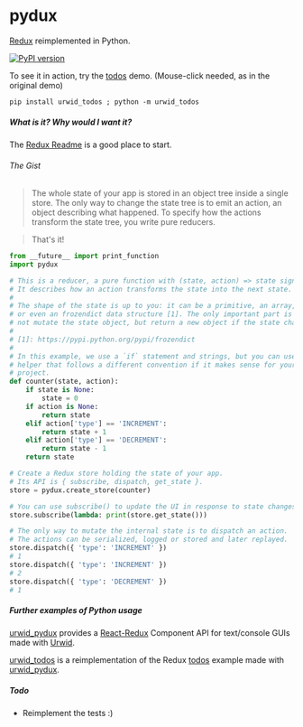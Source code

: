 # pydux

[Redux](https://github.com/reactjs/redux) reimplemented in Python.

[![PyPI version](https://badge.fury.io/py/pydux.svg)](https://badge.fury.io/py/pydux)

To see it in action, try the [todos](https://github.com/usrlocalben/urwid_todos) demo.  (Mouse-click needed, as in the original demo)

```pip install urwid_todos ; python -m urwid_todos```

##### What is it? Why would I want it?

The [Redux Readme](https://github.com/reactjs/redux) is a good place to start.

###### The Gist

>The whole state of your app is stored in an object tree inside a single store.
The only way to change the state tree is to emit an action, an object describing what happened.
To specify how the actions transform the state tree, you write pure reducers.

>That's it!


```python
from __future__ import print_function
import pydux

# This is a reducer, a pure function with (state, action) => state signature.
# It describes how an action transforms the state into the next state.
#
# The shape of the state is up to you: it can be a primitive, an array, an object,
# or even an frozendict data structure [1]. The only important part is that you should
# not mutate the state object, but return a new object if the state changes.
#
# [1]: https://pypi.python.org/pypi/frozendict
#
# In this example, we use a `if` statement and strings, but you can use a
# helper that follows a different convention if it makes sense for your
# project.
def counter(state, action):
    if state is None:
        state = 0
    if action is None:
        return state
    elif action['type'] == 'INCREMENT':
        return state + 1
    elif action['type'] == 'DECREMENT':
        return state - 1
    return state

# Create a Redux store holding the state of your app.
# Its API is { subscribe, dispatch, get_state }.
store = pydux.create_store(counter)

# You can use subscribe() to update the UI in response to state changes.
store.subscribe(lambda: print(store.get_state()))

# The only way to mutate the internal state is to dispatch an action.
# The actions can be serialized, logged or stored and later replayed.
store.dispatch({ 'type': 'INCREMENT' })
# 1
store.dispatch({ 'type': 'INCREMENT' })
# 2
store.dispatch({ 'type': 'DECREMENT' })
# 1

```

##### Further examples of _Python_ usage


[urwid_pydux](https://github.com/usrlocalben/urwid_pydux) provides a [React-Redux](https://github.com/reactjs/react-redux) Component API for text/console GUIs made with [Urwid](https://github.com/urwid/urwid).

[urwid_todos](https://github.com/usrlocalben/urwid_todos) is a reimplementation of the Redux [todos](http://redux.js.org/docs/basics/ExampleTodoList.html) example made with [urwid_pydux](https://github.com/usrlocalben/urwid_pydux).

##### Todo

+ Reimplement the tests :)
